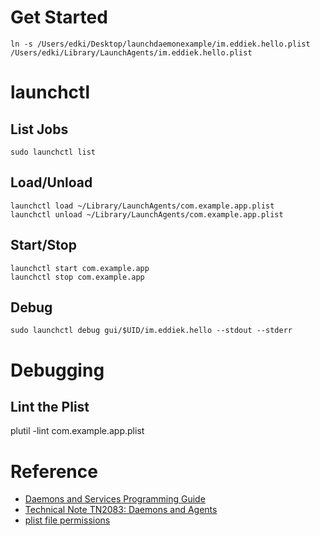 # Get Started

```
ln -s /Users/edki/Desktop/launchdaemonexample/im.eddiek.hello.plist /Users/edki/Library/LaunchAgents/im.eddiek.hello.plist
```

# launchctl

## List Jobs

```
sudo launchctl list
```

## Load/Unload

```
launchctl load ~/Library/LaunchAgents/com.example.app.plist
launchctl unload ~/Library/LaunchAgents/com.example.app.plist
```

## Start/Stop

```
launchctl start com.example.app
launchctl stop com.example.app
```

## Debug

```
sudo launchctl debug gui/$UID/im.eddiek.hello --stdout --stderr
```

# Debugging

## Lint the Plist

plutil -lint com.example.app.plist

# Reference

* [Daemons and Services Programming Guide](https://developer.apple.com/library/archive/documentation/MacOSX/Conceptual/BPSystemStartup/Chapters/Introduction.html#//apple_ref/doc/uid/10000172i-SW1-SW1)
* [Technical Note TN2083: Daemons and Agents](https://developer.apple.com/library/archive/technotes/tn2083/_index.html#//apple_ref/doc/uid/DTS10003794-CH1-SECTION30)
* [plist file permissions](https://stackoverflow.com/questions/28063598/error-while-executing-plist-file-path-had-bad-ownership-permissions)
